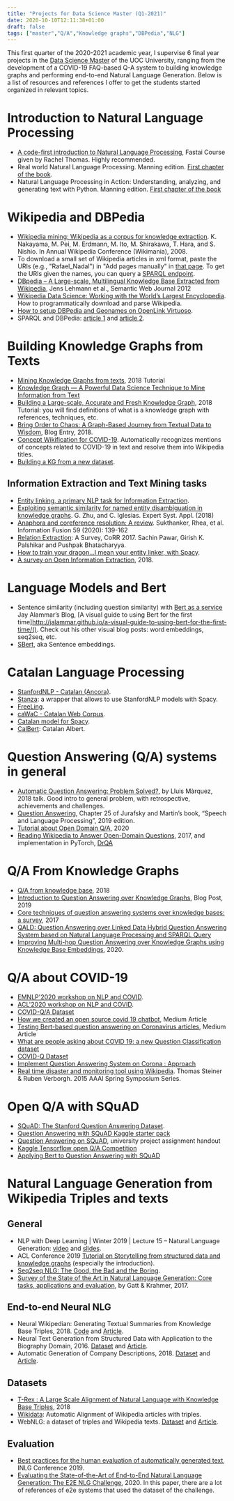 ```yaml
---
title: "Projects for Data Science Master (Q1-2021)"
date: 2020-10-10T12:11:38+01:00
draft: false
tags: ["master","Q/A","Knowledge graphs","DBPedia","NLG"]
---
```


This first quarter of the 2020-2021 academic year, I supervise 6 final year projects in the [Data Science Master](https://estudios.uoc.edu/es/masters-universitarios/data-science/presentacion) of the UOC University, ranging from the development of a COVID-19 FAQ-based Q-A system to building knowledge graphs and performing end-to-end Natural Language Generation. Below is a list of resources and references I offer to get the students started organized in relevant topics. 

<!--more--> 


# Introduction to Natural Language Processing

- [A code-first introduction to Natural Language Processing](https://www.fast.ai/2019/07/08/fastai-nlp/), Fastai Course given by Rachel Thomas. Highly recommended.
- Real world Natural Language Processing. Manning edition. [First chapter of the book](https://livebook.manning.com/book/real-world-natural-language-processing/chapter-1/v-3/61).
- Natural Language Processing in Action: Understanding, analyzing, and generating text with Python. Manning edition. [First chapter of the book](https://manning-content.s3.amazonaws.com/download/a/c9fc557-b088-4f1f-87a8-7ea2e488d262/Lane_NLPiA_MEAP_V10_ch1.pdf)

# Wikipedia and DBPedia

- [Wikipedia mining: Wikipedia as a corpus for knowledge extraction](https://pdfs.semanticscholar.org/074a/960ad3b842061a2aeddb4a157f2a4d48931c.pdf?_ga=2.168954662.622148293.1582216407-1040985544.1579873591). K. Nakayama, M. Pei, M. Erdmann, M. Ito, M. Shirakawa, T. Hara, and S. Nishio. In Annual Wikipedia Conference (Wikimania), 2008.
- To download a small set of Wikipedia articles in xml format, paste the URIs (e.g., "Rafael_Nadal") in 
"Add pages manually" in [that page](https://en.wikipedia.org/wiki/Special:Export). To get the URIs given the names, you can query a [SPARQL endpoint](https://dbpedia.org/sparql).
- [DBpedia – A Large-scale, Multilingual Knowledge Base Extracted from Wikipedia](https://www.semanticscholar.org/paper/DBpedia-A-large-scale%2C-multilingual-knowledge-base-Lehmann-Isele/d2946a868682e4141beabc288d79253ae254c6e1), Jens Lehmann et al., Semantic Web Journal 2012
- [Wikipedia Data Science: Working with the World’s Largest Encyclopedia](https://towardsdatascience.com/wikipedia-data-science-working-with-the-worlds-largest-encyclopedia-c08efbac5f5c). How to programmatically download and parse Wikipedia. 
- [How to setup DBPedia and Geonames on OpenLink Virtuoso](https://medium.com/@nadjetba/how-to-setup-dbpedia-and-geonames-on-openlink-virtuoso-f203321fd0fe). 
- SPARQL and DBPedia: [article 1](https://medium.com/@humam.fauzi/sparql-and-dbpedia-cb68a005c5c5) and [article 2](https://medium.com/virtuoso-blog/dbpedia-basic-queries-bc1ac172cc09). 
 
# Building Knowledge Graphs from Texts

- [Mining Knowledge Graphs from texts](https://kgtutorial.github.io/), 2018 Tutorial 
-  [Knowledge Graph — A Powerful Data Science Technique to Mine Information from Text](https://medium.com/analytics-vidhya/knowledge-graph-a-powerful-data-science-technique-to-mine-information-from-text-with-python-f8bfd217accc)
- [Building a Large-scale, Accurate and Fresh Knowledge Graph](https://kdd2018tutorialt39.azurewebsites.net/KDD%20Tutorial%20T39.pdf), 2018 Tutorial: you will find definitions of what is a knowledge graph with references, techniques, etc.
- [Bring Order to Chaos: A Graph-Based Journey from Textual Data to Wisdom](https://graphaware.com/nlp/2018/09/26/bring-order-to-chaos.html), Blog Entry, 2018.
- [Concept Wikification for COVID-19](https://openreview.net/pdf?id=ylgU9BB1vEd). Automatically recognizes mentions of concepts related to COVID-19 in text and resolve them into Wikipedia titles.
- [Building a KG from a new dataset](https://adimen.si.ehu.eus/~rigau/publications/jws2016.pdf).
 
## Information Extraction and Text Mining tasks

- [Entity linking, a primary NLP task for Information Extraction](https://medium.com/analytics-vidhya/entity-linking-a-primary-nlp-task-for-information-extraction-22f9d4b90aa8).
- [Exploiting semantic similarity for named entity disambiguation in knowledge graphs](https://www.sciencedirect.com/science/article/pii/S0957417418300897). G. Zhu, and C. Iglesias. Expert Syst. Appl. (2018)
- [Anaphora and coreference resolution: A review](https://www.sciencedirect.com/science/article/pii/S1566253519303677). Sukthanker, Rhea, et al.  Information Fusion 59 (2020): 139-162
- [Relation Extraction](https://arxiv.org/abs/1712.05191): A Survey, CoRR 2017. Sachin Pawar, Girish K. Palshikar and Pushpak Bhatacharyya.
- [How to train your dragon...I mean your entity linker, with Spacy](https://github.com/explosion/projects/tree/master/nel-wikipedia).
- [A survey on Open Information Extraction](https://www.aclweb.org/anthology/C18-1326.pdf), 2018.
 
# Language Models and Bert

- Sentence similarity (including question similarity) with [Bert as a service](https://github.com/hanxiao/bert-as-service)
Jay Alammar’s Blog, [A visual guide to using Bert for the first time]http://jalammar.github.io/a-visual-guide-to-using-bert-for-the-first-time/(). Check out his other visual blog posts: word embeddings, seq2seq, etc.
- [SBert](https://github.com/UKPLab/sentence-transformers), aka Sentence embeddings.
 
 
# Catalan Language Processing

- [StanfordNLP - Catalan (Ancora)](https://stanfordnlp.github.io/stanfordnlp/models.html).
- [Stanza](https://stanfordnlp.github.io/stanza/): a wrapper that allows to use StanfordNLP models with Spacy.
- [FreeLing](http://nlp.lsi.upc.edu/freeling/node/1).
- [caWaC - Catalan Web Corpus](http://nlp.ffzg.hr/resources/corpora/cawac/).
- [Catalan model for Spacy](https://github.com/ccoreilly/spacy-catala).
- [CalBert](https://github.com/codegram/calbert): Catalan Albert.
 
# Question Answering (Q/A) systems in general

- [Automatic Question Answering: Problem Solved?](http://iberspeech2018.talp.cat/download/IberS18_KN3_Marquez.pdf), by Lluis Màrquez, 2018 talk. Good intro to general problem, with retrospective, achievements and challenges.
- [Question Answering](https://web.stanford.edu/~jurafsky/slp3/25.pdf), Chapter 25 of Jurafsky  and Martin’s book, “Speech and Language Processing”, 2019 edition.
- [Tutorial about Open Domain Q/A](https://github.com/danqi/acl2020-openqa-tutorial), 2020
- [Reading Wikipedia to Answer Open-Domain Questions](https://arxiv.org/pdf/1704.00051.pdf), 2017, and implementation in PyTorch, [DrQA](https://github.com/facebookresearch/DrQA)
 
# Q/A From Knowledge Graphs

- [Q/A from knowledge base](https://www.aclweb.org/anthology/N18-2047.pdf), 2018
- [Introduction to Question Answering over Knowledge Graphs](https://yashuseth.blog/2019/10/08/introduction-question-answering-knowledge-graphs-kgqa/), Blog Post, 2019
- [Core techniques of question answering systems over knowledge bases: a survey](http://wdaqua.eu/assets/publications/2017_KAIS.pdf), 2017
- [QALD: Question Answering over Linked Data
Hybrid Question Answering System based on Natural Language Processing and SPARQL Query](http://qald.aksw.org/index.php?x=task1&q=3)
- [Improving Multi-hop Question Answering over Knowledge Graphs using Knowledge Base Embeddings](https://www.aclweb.org/anthology/2020.acl-main.412/), 2020.
 
# Q/A about COVID-19
 
- [EMNLP'2020 workshop on NLP and COVID](https://openreview.net/group?id=EMNLP/2020/Workshop/NLP-COVID). 
- [ACL'2020 workshop on NLP and COVID](https://yashuseth.blog/2019/10/08/introduction-question-answering-knowledge-graphs-kgqa/). 
- [COVID-Q/A Dataset](https://github.com/deepset-ai/COVID-QA)
- [How we created an open source covid 19 chatbot](https://towardsdatascience.com/how-we-created-an-open-source-covid-19-chatbot-c5c900b382df), Medium Article
- [Testing Bert-based question answering on Coronavirus articles](https://towardsdatascience.com/how-we-created-an-open-source-covid-19-chatbot-c5c900b382df), Medium Article
- [What are people asking about COVID 19: a new Question Classification dataset](https://towardsdatascience.com/what-are-people-asking-about-covid-19-a-new-question-classification-dataset-adcaeaddcce4)
- [COVID-Q Dataset](https://github.com/JerryWei03/COVID-Q)
- [Implement Question Answering System on Corona : Approach](https://medium.com/@aakashgoel12/question-answering-system-on-corona-approach-01-6ef9799695cb)
- [Real time disaster and monitoring tool using Wikipedia](https://storage.googleapis.com/pub-tools-public-publication-data/pdf/44015.pdf). Thomas Steiner & Ruben Verborgh. 2015 AAAI Spring Symposium Series.   
 
# Open Q/A with SQuAD
- [SQuAD: The Stanford Question Answering Dataset](https://rajpurkar.github.io/SQuAD-explorer/explore/v2.0/dev/Southern_California.html).
- [Question Answering with SQuAD Kaggle starter pack](https://www.kaggle.com/jonathanbesomi/question-answering-starter-pack)
- [Question Answering on SQuAD](https://web.stanford.edu/class/cs224n/project/default-final-project-handout.pdf), university project assignment handout
- [Kaggle Tensorflow open Q/A Competition](https://www.kaggle.com/c/tensorflow2-question-answering)
- [Applying Bert to Question Answering with SQuAD](https://www.youtube.com/watch?v=l8ZYCvgGu0o)

# Natural Language Generation from Wikipedia Triples and texts

## General

- NLP with Deep Learning | Winter 2019 | Lecture 15 – Natural Language Generation: [video](https://www.youtube.com/watch?v=4uG1NMKNWCU) and [slides](http://web.stanford.edu/class/cs224n/slides/cs224n-2019-lecture15-nlg.pdf).
- ACL Conference 2019 [Tutorial on Storytelling from structured data and knowledge graphs](https://drive.google.com/file/d/1HaGCNc6n_sjyGLdaGzAVPvAeT0ZhhL3Q/view) (especially the introduction).
- [Seq2seq NLG: The Good, the Bad and the Boring](https://medium.com/analytics-vidhya/seq2seq-nlg-the-good-the-bad-and-the-ugly-8de0a05d9da1).
- [Survey of the State of the Art in Natural Language Generation: Core tasks, applications and evaluation](https://arxiv.org/abs/1703.09902), by Gatt & Krahmer, 2017.

## End-to-end Neural NLG
- Neural Wikipedian: Generating Textual Summaries from Knowledge Base Triples, 2018. [Code](https://github.com/pvougiou/Neural-Wikipedian) and [Article](https://www.sciencedirect.com/science/article/pii/S1570826818300313).
- Neural Text Generation from Structured Data with Application to the Biography Domain, 2016. [Dataset](https://github.com/DavidGrangier/wikipedia-biography-dataset) and [Article](https://arxiv.org/abs/1603.07771).
- Automatic Generation of Company Descriptions, 2018. [Dataset](https://gricad-gitlab.univ-grenoble-alpes.fr/getalp/wikipediacompanycorpus) and [Article](https://www.aclweb.org/anthology/W18-6532/).

## Datasets
- [T-Rex : A Large Scale Alignment of Natural Language with Knowledge Base Triples](https://github.com/hadyelsahar/RE-NLG-Dataset), 2018
- [Wikidata](https://www.wikidata.org/wiki/Wikidata:Main_Page): Automatic Alignment of Wikipedia articles with triples.
- WebNLG: a dataset of triples and Wikipedia texts. [Dataset](https://github.com/ThiagoCF05/webnlg) and [Article](https://www.aclweb.org/anthology/W18-6521.pdf).

## Evaluation
- [Best practices for the human evaluation of automatically generated text](https://www.inlg2019.com/assets/papers/98_Paper.pdf), INLG Conference 2019.
- [Evaluating the State-of-the-Art of End-to-End Natural Language Generation: The E2E NLG Challenge](https://www.sciencedirect.com/science/article/pii/S0885230819300919), 2020. In this paper, there are a lot of references of e2e systems that used the dataset of the challenge.
